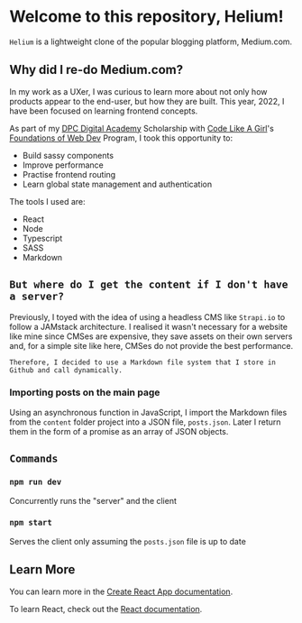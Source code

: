 # Welcome to this repository, Helium!

`Helium` is a lightweight clone of the popular blogging platform, Medium.com.

## Why did I re-do Medium.com?

In my work as a UXer, I was curious to learn more about not only how products appear to the end-user, but how they are built. This year, 2022, I have been focused on learning frontend concepts.

As part of my [DPC Digital Academy](https://innovationnetwork.vic.gov.au/digital-academy) Scholarship with [Code Like A Girl](codelikeagirl.com)'s [Foundations of Web Dev](https://learnto.codelikeagirl.com/foundations-of-web-dev) Program, I took this opportunity to:

- Build sassy components
- Improve performance
- Practise frontend routing
- Learn global state management and authentication

The tools I used are:

- React
- Node
- Typescript
- SASS
- Markdown

## `But where do I get the content if I don't have a server?`

Previously, I toyed with the idea of using a headless CMS like `Strapi.io` to follow a JAMstack architecture. I realised it wasn't necessary for a website like mine since CMSes are expensive, they save assets on their own servers and, for a simple site like here, CMSes do not provide the best performance.

`Therefore, I decided to use a Markdown file system that I store in Github and call dynamically.`

### Importing posts on the main page

Using an asynchronous function in JavaScript, I import the Markdown files from the `content` folder project into a JSON file, `posts.json`. Later I return them in the form of a promise as an array of JSON objects.

## `Commands`

### `npm run dev`

Concurrently runs the "server" and the client

### `npm start`

Serves the client only assuming the `posts.json` file is up to date

## Learn More

You can learn more in the [Create React App documentation](https://facebook.github.io/create-react-app/docs/getting-started).

To learn React, check out the [React documentation](https://reactjs.org/).
